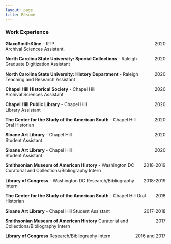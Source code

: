 ```yaml
---
layout: page
title: Résumé
---
```


### Work Experience
**GlaxoSmithKline** - RTP <span style="float: right; ">2020</span>  
Archival Sciences Assistant.

**North Carolina State University: Special Collections** - Raleigh <span style="float: right; ">2020</span>  
Graduate Digitization Assistant

**North Carolina State University: History Department** - Raleigh <span style="float: right; ">2020</span>  
Teaching and Research Assistant

**Chapel Hill Historical Society** - Chapel Hill <span style="float: right; ">2020</span>  
Archival Sciences Assistant

**Chapel Hill Public Library** - Chapel Hill <span style="float: right; ">2020</span>  
Library Assistant

**The Center for the Study of the American South** - Chapel Hill <span style="float: right; ">2020</span>  
Oral Historian

**Sloane Art Library** - Chapel Hill <span style="float: right; ">2020</span>  
Student Assistant

**Sloane Art Library** - Chapel Hill <span style="float: right; ">2020</span>  
Student Assistant

**Smithsonian Museum of American History** - Washington DC <span style="float: right; ">2018-2019</span>
Curatorial and Collections/Bibliography Intern

**Library of Congress** - Washington DC <span style="float: right; ">2018-2019</span>
Research/Bibliography Intern

**The Center for the Study of the American South** - Chapel Hill <span style="float: right; ">2018</span>
Oral Historian

**Sloane Art Library** - Chapel Hill <span style="float: right; ">2017-2018</span>
Student Assistant

**Smithsonian Museum of American History** <span style="float: right; ">2017</span>
Curatorial and Collections/Bibliography Intern

**Library of Congress** <span style="float: right; ">2016 and 2017</span>
Research/Bibliography Intern
